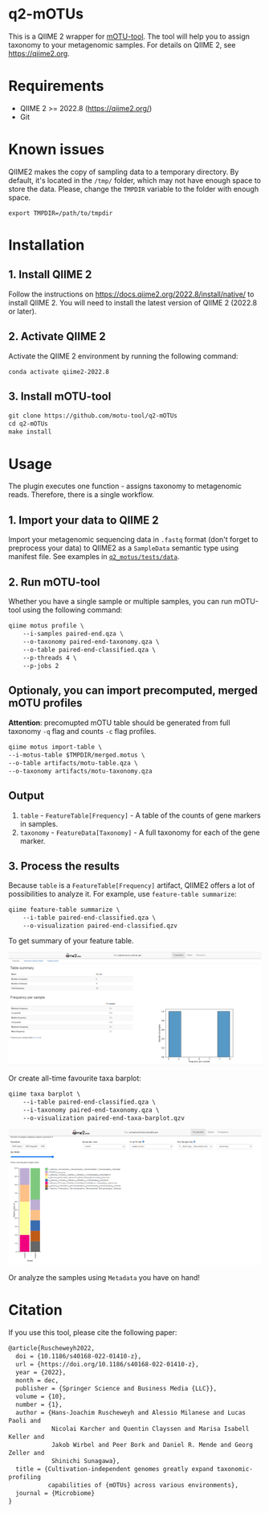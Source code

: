 # q2-mOTUs
This is a QIIME 2 wrapper for [mOTU-tool](https://motu-tool.org/). The tool will help you to assign taxonomy to your metagenomic samples. 
For details on QIIME 2, see https://qiime2.org. 

# Requirements
- QIIME 2 >= 2022.8 (https://qiime2.org/)
- Git

# Known issues
QIIME2 makes the copy of sampling data to a temporary directory. By default, it's located in the `/tmp/` folder, which may not have enough space to store the data. Please, change the `TMPDIR` variable to the folder with enough space.
```
export TMPDIR=/path/to/tmpdir
```

# Installation
## 1. Install QIIME 2
Follow the instructions on https://docs.qiime2.org/2022.8/install/native/ to install QIIME 2. You will need to install the latest version of QIIME 2 (2022.8 or later).
## 2. Activate QIIME 2
Activate the QIIME 2 environment by running the following command:
```
conda activate qiime2-2022.8
```
## 3. Install mOTU-tool
```
git clone https://github.com/motu-tool/q2-mOTUs
cd q2-mOTUs
make install
```

# Usage

The plugin executes one function - assigns taxonomy to metagenomic reads. Therefore, there is a single workflow.
## 1. Import your data to QIIME 2
Import your metagenomic sequencing data in `.fastq` format (don't forget to preprocess your data) to QIIME2 as a `SampleData` semantic type using manifest file. See examples in [`q2_motus/tests/data`](https://github.com/motu-tool/q2-mOTUs/tree/main/q2_motus/tests/data).
## 2. Run mOTU-tool
Whether you have a single sample or multiple samples, you can run mOTU-tool using the following command:
```
qiime motus profile \
    --i-samples paired-end.qza \
    --o-taxonomy paired-end-taxonomy.qza \
    --o-table paired-end-classified.qza \
    --p-threads 4 \
    --p-jobs 2
```

## Optionaly, you can import precomputed, merged mOTU profiles
**Attention**: precomupted mOTU table should be generated from full taxonomy `-q` flag and counts `-c` flag profiles. 

``` 
qiime motus import-table \
--i-motus-table $TMPDIR/merged.motus \
--o-table artifacts/motu-table.qza \
--o-taxonomy artifacts/motu-taxonomy.qza
```

## Output 
1. `table` - `FeatureTable[Frequency]` - A table of the counts of gene markers in samples.
2. `taxonomy` - `FeatureData[Taxonomy]` -  A full taxonomy for each of the gene marker.

## 3. Process the results
Because `table` is a `FeatureTable[Frequency]` artifact, QIIME2 offers a lot of possibilities to analyze it. For example, use `feature-table summarize`:
```
qiime feature-table summarize \
    --i-table paired-end-classified.qza \
    --o-visualization paired-end-classified.qzv
```
To get summary of your feature table.

![image](example_output/table-summary.png)

Or create all-time favourite taxa barplot:
```
qiime taxa barplot \
    --i-table paired-end-classified.qza \
    --i-taxonomy paired-end-taxonomy.qza \
    --o-visualization paired-end-taxa-barplot.qzv
```

![image](example_output/taxa-barplot.png)

Or analyze the samples using `Metadata` you have on hand!

# Citation
If you use this tool, please cite the following paper:
```
@article{Ruscheweyh2022,
  doi = {10.1186/s40168-022-01410-z},
  url = {https://doi.org/10.1186/s40168-022-01410-z},
  year = {2022},
  month = dec,
  publisher = {Springer Science and Business Media {LLC}},
  volume = {10},
  number = {1},
  author = {Hans-Joachim Ruscheweyh and Alessio Milanese and Lucas Paoli and 
            Nicolai Karcher and Quentin Clayssen and Marisa Isabell Keller and 
            Jakob Wirbel and Peer Bork and Daniel R. Mende and Georg Zeller and 
            Shinichi Sunagawa},
  title = {Cultivation-independent genomes greatly expand taxonomic-profiling 
           capabilities of {mOTUs} across various environments},
  journal = {Microbiome}
}
```